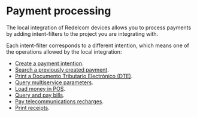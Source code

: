 # Payment processing

The local integration of Redelcom devices allows you to process payments by adding intent-filters to the project you are integrating with.

Each intent-filter corresponds to a different intention, which means one of the operations allowed by the local integration:

* [Create a payment intention](/developers/en/docs/redelcom/local-integration/android/payments-processing/create-payment-intent).
* [Search a previously created payment](/developers/en/docs/redelcom/local-integration/android/payments-processing/payment-query).
* [Print a Documento Tributario Electrónico (DTE)](/developers/en/docs/redelcom/local-integration/android/payments-processing/dte-printing).
* [Query multiservice parameters](/developers/en/docs/redelcom/local-integration/android/payments-processing/query-multiservice-parameters).
* [Load money in POS](/developers/en/docs/redelcom/local-integration/android/payments-processing/load-money-in-pos).
* [Query and pay bills](/developers/en/docs/redelcom/local-integration/android/payments-processing/query-and-pay-bills).
* [Pay telecommunications recharges](/developers/en/docs/redelcom/local-integration/android/payments-processing/pay-telecommunications).
* [Print receipts](/developers/en/docs/redelcom/local-integration/android/printing-receipts).
